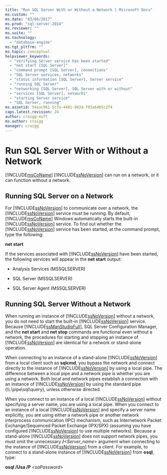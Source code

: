 ```yaml
---
title: "Run SQL Server With or Without a Network | Microsoft Docs"
ms.custom: ""
ms.date: "03/06/2017"
ms.prod: "sql-server-2014"
ms.reviewer: ""
ms.suite: ""
ms.technology: 
  - "database-engine"
ms.tgt_pltfrm: ""
ms.topic: conceptual
helpviewer_keywords: 
  - "verifying Server service has been started"
  - "net start [SQL Server]"
  - "command prompt [SQL Server], connections"
  - "SQL Server services, networks"
  - "status information [SQL Server], Server service"
  - "running SQL Server"
  - "networking [SQL Server], SQL Server with or without"
  - "services [SQL Server], networks"
  - "starting Server service"
  - "SQL Server, running"
ms.assetid: 54eac961-5c7a-4481-982d-f93a64b5c2f4
caps.latest.revision: 24
author: craigg-msft
ms.author: craigg
manager: craigg
---
```

# Run SQL Server With or Without a Network
  [!INCLUDE[msCoName](../../includes/msconame-md.md)] [!INCLUDE[ssNoVersion](../../includes/ssnoversion-md.md)] can run on a network, or it can function without a network.  
  
## Running SQL Server on a Network  
 For [!INCLUDE[ssNoVersion](../../includes/ssnoversion-md.md)] to communicate over a network, the [!INCLUDE[ssNoVersion](../../includes/ssnoversion-md.md)] service must be running. By default, [!INCLUDE[msCoName](../../includes/msconame-md.md)] Windows automatically starts the built-in [!INCLUDE[ssNoVersion](../../includes/ssnoversion-md.md)] service. To find out whether the [!INCLUDE[ssNoVersion](../../includes/ssnoversion-md.md)] service has been started, at the command prompt, type the following:  
  
 **net start**  
  
 If the services associated with [!INCLUDE[ssNoVersion](../../includes/ssnoversion-md.md)] have been started, the following services will appear in the **net start** output:  
  
-   Analysis Services (MSSQLSERVER)  
  
-   SQL Server (MSSQLSERVER)  
  
-   SQL Server Agent (MSSQLSERVER)  
  
## Running SQL Server Without a Network  
 When running an instance of [!INCLUDE[ssNoVersion](../../includes/ssnoversion-md.md)] without a network, you do not need to start the built-in [!INCLUDE[ssNoVersion](../../includes/ssnoversion-md.md)] service. Because [!INCLUDE[ssManStudioFull](../../includes/ssmanstudiofull-md.md)], SQL Server Configuration Manager, and the **net start** and **net stop** commands are functional even without a network, the procedures for starting and stopping an instance of [!INCLUDE[ssNoVersion](../../includes/ssnoversion-md.md)] are identical for a network or stand-alone operation.  
  
 When connecting to an instance of a stand-alone [!INCLUDE[ssNoVersion](../../includes/ssnoversion-md.md)] from a local client such as **sqlcmd**, you bypass the network and connect directly to the instance of [!INCLUDE[ssNoVersion](../../includes/ssnoversion-md.md)] by using a local pipe. The difference between a local pipe and a network pipe is whether you are using a network. Both local and network pipes establish a connection with an instance of [!INCLUDE[ssNoVersion](../../includes/ssnoversion-md.md)] by using the standard pipe (\\\\.\pipe\sql\query), unless otherwise directed.  
  
 When you connect to an instance of a local [!INCLUDE[ssNoVersion](../../includes/ssnoversion-md.md)] without specifying a server name, you are using a local pipe. When you connect to an instance of a local [!INCLUDE[ssNoVersion](../../includes/ssnoversion-md.md)] and specify a server name explicitly, you are using either a network pipe or another network interprocess communication (IPC) mechanism, such as Internetwork Packet Exchange/Sequenced Packet Exchange (IPX/SPX) (assuming you have configured [!INCLUDE[ssNoVersion](../../includes/ssnoversion-md.md)] to use multiple networks). Because a stand-alone [!INCLUDE[ssNoVersion](../../includes/ssnoversion-md.md)] does not support network pipes, you must omit the unnecessary **/***<Server_name>* argument when connecting to the instance of [!INCLUDE[ssNoVersion](../../includes/ssnoversion-md.md)] from a client. For example, to connect to a stand-alone instance of [!INCLUDE[ssNoVersion](../../includes/ssnoversion-md.md)] from **osql**, type:  
  
 **osql /Usa /P** *\<saPassword>*  
  
  
